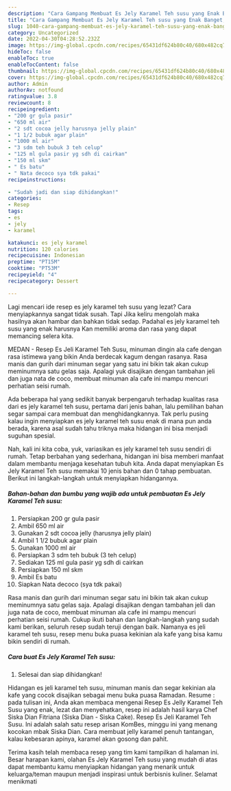 ```yaml
---
description: "Cara Gampang Membuat Es Jely Karamel Teh susu yang Enak Banget, Buat Buka Puasa Bikin Ngiler"
title: "Cara Gampang Membuat Es Jely Karamel Teh susu yang Enak Banget, Buat Buka Puasa Bikin Ngiler"
slug: 1040-cara-gampang-membuat-es-jely-karamel-teh-susu-yang-enak-banget-buat-buka-puasa-bikin-ngiler
category: Uncategorized
date: 2022-04-30T04:28:52.232Z
image: https://img-global.cpcdn.com/recipes/65431df624b80c40/680x482cq70/es-jely-karamel-teh-susu-foto-resep-utama.jpg
hideToc: false
enableToc: true
enableTocContent: false
thumbnail: https://img-global.cpcdn.com/recipes/65431df624b80c40/680x482cq70/es-jely-karamel-teh-susu-foto-resep-utama.jpg
cover: https://img-global.cpcdn.com/recipes/65431df624b80c40/680x482cq70/es-jely-karamel-teh-susu-foto-resep-utama.jpg
author: Admin
authorAv: notfound
ratingvalue: 3.8
reviewcount: 8
recipeingredient:
- "200 gr gula pasir"
- "650 ml air"
- "2 sdt cocoa jelly harusnya jelly plain"
- "1 1/2 bubuk agar plain"
- "1000 ml air"
- "3 sdm teh bubuk 3 teh celup"
- "125 ml gula pasir yg sdh di cairkan"
- "150 ml skm"
- " Es batu"
- " Nata decoco sya tdk pakai"
recipeinstructions:

- "Sudah jadi dan siap dihidangkan!"
categories:
- Resep
tags:
- es
- jely
- karamel

katakunci: es jely karamel 
nutrition: 120 calories
recipecuisine: Indonesian
preptime: "PT15M"
cooktime: "PT53M"
recipeyield: "4"
recipecategory: Dessert

---
```



Lagi mencari ide resep es jely karamel teh susu yang lezat? Cara menyiapkannya sangat tidak susah. Tapi Jika keliru mengolah maka hasilnya akan hambar dan bahkan tidak sedap. Padahal es jely karamel teh susu yang enak harusnya Kan memiliki aroma dan rasa yang dapat memancing selera kita.


MEDAN - Resep Es Jeli Karamel Teh Susu, minuman dingin ala cafe dengan rasa istimewa yang bikin Anda berdecak kagum dengan rasanya. Rasa manis dan gurih dari minuman segar yang satu ini bikin tak akan cukup meminumnya satu gelas saja. Apalagi yuk disajikan dengan tambahan jeli dan juga nata de coco, membuat minuman ala cafe ini mampu mencuri perhatian seisi rumah.

Ada beberapa hal yang sedikit banyak berpengaruh terhadap kualitas rasa dari es jely karamel teh susu, pertama dari jenis bahan, lalu pemilihan bahan segar sampai cara membuat dan menghidangkannya. Tak perlu pusing kalau ingin menyiapkan es jely karamel teh susu enak di mana pun anda berada, karena asal sudah tahu triknya maka hidangan ini bisa menjadi suguhan spesial.


Nah, kali ini kita coba, yuk, variasikan es jely karamel teh susu sendiri di rumah. Tetap berbahan yang sederhana, hidangan ini bisa memberi manfaat dalam membantu menjaga kesehatan tubuh kita. Anda dapat menyiapkan Es Jely Karamel Teh susu memakai 10 jenis bahan dan 0 tahap pembuatan. Berikut ini langkah-langkah untuk menyiapkan hidangannya.

<!--inarticleads1-->

##### Bahan-bahan dan bumbu yang wajib ada untuk pembuatan Es Jely Karamel Teh susu:

1. Persiapkan 200 gr gula pasir
1. Ambil 650 ml air
1. Gunakan 2 sdt cocoa jelly (harusnya jelly plain)
1. Ambil 1 1/2 bubuk agar plain
1. Gunakan 1000 ml air
1. Persiapkan 3 sdm teh bubuk (3 teh celup)
1. Sediakan 125 ml gula pasir yg sdh di cairkan
1. Persiapkan 150 ml skm
1. Ambil  Es batu
1. Siapkan  Nata decoco (sya tdk pakai)


Rasa manis dan gurih dari minuman segar satu ini bikin tak akan cukup meminumnya satu gelas saja. Apalagi disajikan dengan tambahan jeli dan juga nata de coco, membuat minuman ala cafe ini mampu mencuri perhatian seisi rumah. Cukup ikuti bahan dan langkah-langkah yang sudah kami berikan, seluruh resep sudah teruji dengan baik. Namanya es jeli karamel teh susu, resep menu buka puasa kekinian ala kafe yang bisa kamu bikin sendiri di rumah. 

<!--inarticleads2-->

##### Cara buat Es Jely Karamel Teh susu:


1. Selesai dan siap dihidangkan!

Hidangan es jeli karamel teh susu, minuman manis dan segar kekinian ala kafe yang cocok disajikan sebagai menu buka puasa Ramadan. Resume : pada tulisan ini, Anda akan membaca mengenai Resep Es Jelly Karamel Teh Susu yang enak, lezat dan menyehatkan, resep ini adalah hasil karya Chef Siska Dian Fitriana (Siska Dian - Siska Cake). Resep Es Jeli Karamel Teh Susu. Ini adalah salah satu resep arisan KomBes, minggu ini yang menang kocokan mbak Siska Dian. Cara membuat jelly karamel penuh tantangan, kalau kebesaran apinya, karamel akan gosong dan pahit. 

Terima kasih telah membaca resep yang tim kami tampilkan di halaman ini. Besar harapan kami, olahan Es Jely Karamel Teh susu yang mudah di atas dapat membantu kamu menyiapkan hidangan yang menarik untuk keluarga/teman maupun menjadi inspirasi untuk berbisnis kuliner. Selamat menikmati
